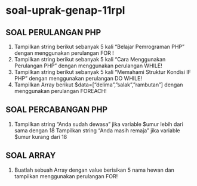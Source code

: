 
# soal-uprak-genap-11rpl

## SOAL PERULANGAN PHP 
1.	Tampilkan string berikut sebanyak 5 kali “Belajar Pemrograman PHP” dengan menggunakan perulangan FOR !
2.	Tampilkan string berikut sebanyak 5 kali “Cara Menggunakan Perulangan PHP” dengan menggunakan perulangan WHILE!
3.	Tampilkan string berikut sebanyak 5 kali “Memahami Struktur Kondisi IF PHP” dengan menggunakan perulangan DO WHILE!
4.	Tampilkan Array berikut $data=[“delima”,”salak”,”rambutan”] dengan menggunakan perulangan FOREACH!
	
## SOAL PERCABANGAN PHP
1.	Tampilkan string “Anda sudah dewasa” jika variable $umur lebih dari sama dengan 18
Tampilkan string “Anda masih remaja” jika variable $umur kurang dari 18

## SOAL ARRAY
1.	Buatlah sebuah Array dengan value berisikan 5 nama hewan dan tampilkan menggunakan perulangan FOR!


